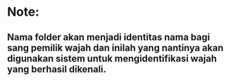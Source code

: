 # Note:

## Nama folder akan menjadi identitas nama bagi sang pemilik wajah dan inilah yang nantinya akan digunakan sistem untuk mengidentifikasi wajah yang berhasil dikenali.
